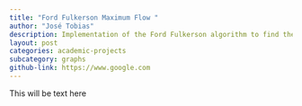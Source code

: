 ```yaml
---
title: "Ford Fulkerson Maximum Flow "
author: "José Tobias"
description: Implementation of the Ford Fulkerson algorithm to find the maximum flow in between two graph vertexes
layout: post
categories: academic-projects
subcategory: graphs
github-link: https://www.google.com
---
```


This will be text here